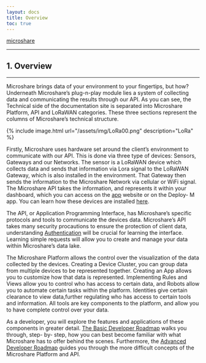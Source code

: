 ```yaml
---
layout: docs
title: Overview
toc: true
---
```


[microshare](https://microshare.io) 

---------------------------------------

## 1. Overview
---------------------------------------
Microshare brings data of your environment to your fingertips, but how? Underneath Microshare’s plug-n-play module lies a system of collecting data and communicating the results through our API. As you can see, the Technical side of the documentation site is separated into Microshare Platform, API and LoRaWAN categories. These three sections represent the columns of Microshare’s technical structure. 


{% include image.html url="/assets/img/LoRa00.png" description="LoRa" %}


Firstly, Microshare uses hardware set around the client’s environment to communicate with our API. This is done via three type of devices: Sensors, Gateways and our Networks. The sensor is a LoRaWAN device which collects data and sends that information via Lora signal to the LoRaWAN Gateway, which is also installed in the environment. That Gateway then sends the information to the Microshare Network via cellular or WiFi signal. The Microshare API takes the information, and represents it within your dashboard, which you can access on the [app](https://app.microshare.io/) website or on the Deploy- M app. You can learn how these devices are installed [here](/docs/2/technical/api/authentication/).


The API, or Application Programming Interface, has Microshare’s specific protocols and tools to communicate the devices data. Microshare’s API takes many security procautions to ensure the protection of client data, understanding [Authentication](/docs/2/technical/api/authentication/) will be crucial for learning the interface. Learning simple requests will allow you to create and manage your data within Microshare’s data lake.


The Microshare Platform allows the control over the visualization of the data collected by the devices. Creating a Device Cluster, you can group data from multiple devices to be represented together. Creating an App allows you to customize how that data is represented. Implementing Rules and Views allow you to control who has access to certain data, and Robots allow you to automate certain tasks within the platform. Identities give certain clearance to view data,further regulating who has access to certain tools and information. All tools are key components to the platform, and allow you to have complete control over your data. 


As a developer, you will explore the features and applications of these components in greater detail. [The Basic Developer Roadmap](/docs/2/technical/quick-start/basic-dev-roadmap/) walks you through, step- by- step, how you can best become familiar with what Microshare has to offer behind the scenes. Furthermore, the [Advanced Developer Roadmap](/docs/2/technical/quick-start/advanced-dev-roadmap/) guides you through the more difficult concepts of the Microshare Platform and API. 

